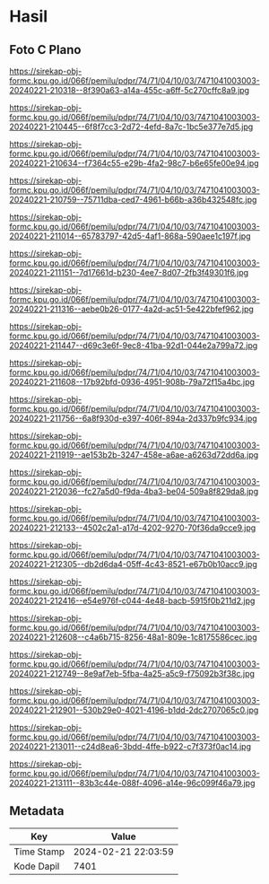 # Hasil

## Foto C Plano

https://sirekap-obj-formc.kpu.go.id/066f/pemilu/pdpr/74/71/04/10/03/7471041003003-20240221-210318--8f390a63-a14a-455c-a6ff-5c270cffc8a9.jpg

https://sirekap-obj-formc.kpu.go.id/066f/pemilu/pdpr/74/71/04/10/03/7471041003003-20240221-210445--6f8f7cc3-2d72-4efd-8a7c-1bc5e377e7d5.jpg

https://sirekap-obj-formc.kpu.go.id/066f/pemilu/pdpr/74/71/04/10/03/7471041003003-20240221-210634--f7364c55-e29b-4fa2-98c7-b6e65fe00e94.jpg

https://sirekap-obj-formc.kpu.go.id/066f/pemilu/pdpr/74/71/04/10/03/7471041003003-20240221-210759--75711dba-ced7-4961-b66b-a36b432548fc.jpg

https://sirekap-obj-formc.kpu.go.id/066f/pemilu/pdpr/74/71/04/10/03/7471041003003-20240221-211014--65783797-42d5-4af1-868a-590aee1c197f.jpg

https://sirekap-obj-formc.kpu.go.id/066f/pemilu/pdpr/74/71/04/10/03/7471041003003-20240221-211151--7d17661d-b230-4ee7-8d07-2fb3f49301f6.jpg

https://sirekap-obj-formc.kpu.go.id/066f/pemilu/pdpr/74/71/04/10/03/7471041003003-20240221-211316--aebe0b26-0177-4a2d-ac51-5e422bfef962.jpg

https://sirekap-obj-formc.kpu.go.id/066f/pemilu/pdpr/74/71/04/10/03/7471041003003-20240221-211447--d69c3e6f-9ec8-41ba-92d1-044e2a799a72.jpg

https://sirekap-obj-formc.kpu.go.id/066f/pemilu/pdpr/74/71/04/10/03/7471041003003-20240221-211608--17b92bfd-0936-4951-908b-79a72f15a4bc.jpg

https://sirekap-obj-formc.kpu.go.id/066f/pemilu/pdpr/74/71/04/10/03/7471041003003-20240221-211756--6a8f930d-e397-406f-894a-2d337b9fc934.jpg

https://sirekap-obj-formc.kpu.go.id/066f/pemilu/pdpr/74/71/04/10/03/7471041003003-20240221-211919--ae153b2b-3247-458e-a6ae-a6263d72dd6a.jpg

https://sirekap-obj-formc.kpu.go.id/066f/pemilu/pdpr/74/71/04/10/03/7471041003003-20240221-212036--fc27a5d0-f9da-4ba3-be04-509a8f829da8.jpg

https://sirekap-obj-formc.kpu.go.id/066f/pemilu/pdpr/74/71/04/10/03/7471041003003-20240221-212133--4502c2a1-a17d-4202-9270-70f36da9cce9.jpg

https://sirekap-obj-formc.kpu.go.id/066f/pemilu/pdpr/74/71/04/10/03/7471041003003-20240221-212305--db2d6da4-05ff-4c43-8521-e67b0b10acc9.jpg

https://sirekap-obj-formc.kpu.go.id/066f/pemilu/pdpr/74/71/04/10/03/7471041003003-20240221-212416--e54e976f-c044-4e48-bacb-5915f0b211d2.jpg

https://sirekap-obj-formc.kpu.go.id/066f/pemilu/pdpr/74/71/04/10/03/7471041003003-20240221-212608--c4a6b715-8256-48a1-809e-1c8175586cec.jpg

https://sirekap-obj-formc.kpu.go.id/066f/pemilu/pdpr/74/71/04/10/03/7471041003003-20240221-212749--8e9af7eb-5fba-4a25-a5c9-f75092b3f38c.jpg

https://sirekap-obj-formc.kpu.go.id/066f/pemilu/pdpr/74/71/04/10/03/7471041003003-20240221-212901--530b29e0-4021-4196-b1dd-2dc2707065c0.jpg

https://sirekap-obj-formc.kpu.go.id/066f/pemilu/pdpr/74/71/04/10/03/7471041003003-20240221-213011--c24d8ea6-3bdd-4ffe-b922-c7f373f0ac14.jpg

https://sirekap-obj-formc.kpu.go.id/066f/pemilu/pdpr/74/71/04/10/03/7471041003003-20240221-213111--83b3c44e-088f-4096-a14e-96c099f46a79.jpg


## Metadata

| Key        | Value               |
| ---------- | ------------------- |
| Time Stamp | 2024-02-21 22:03:59 |
| Kode Dapil | 7401                |



